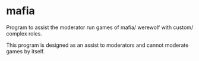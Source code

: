 # mafia
Program to assist the moderator run games of mafia/ werewolf with custom/ complex roles.

This program is designed as an assist to moderators and cannot moderate games by itself.
